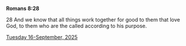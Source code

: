 **Romans 8:28**

28 And we know that all things work together for good to them that love God, to them who are the called according to his purpose.

[Tuesday 16-September, 2025](https://getbible.life/kjv/Romans/8/28)
